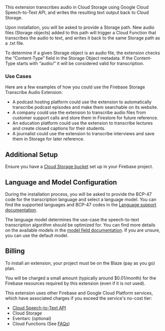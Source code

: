 This extension transcribes audio in Cloud Storage using Google Cloud Speech-to-Text API, and writes the resulting text output back to Cloud Storage.

Upon installation, you will be asked to provide a Storage path. New audio files (Storage objects) added to this path will trigger a Cloud Function that transcribes the audio to text, and writes it back to the same Storage path as a .txt file.

To determine if a given Storage object is an audio file, the extension checks the “Content-Type” field in the Storage Object metadata. If the Content-Type starts with “audio/” it will be considered valid for transcription.

### Use Cases

Here are a few examples of how you could use the Firebase Storage Transcribe Audio Extension:

* A podcast hosting platform could use the extension to automatically transcribe podcast episodes and make them searchable on its website.
* A company could use the extension to transcribe audio files from customer support calls and store them in Firestore for future reference.
* An education platform could use the extension to transcribe lectures and create closed captions for their students.
* A journalist could use the extension to transcribe interviews and save them in Storage for later reference.

## Additional Setup

Ensure you have a [Cloud Storage bucket](https://firebase.google.com/docs/storage) set up in your Firebase project.

## Language and Model Configuration

During the installation process, you will be asked to provide the BCP-47 code for the transcription language and select a language model. You can find the supported languages and BCP-47 codes in the [Language support documentation](https://cloud.google.com/speech-to-text/docs/languages).

The language model determines the use-case the speech-to-text transcription algorithm should be optimized for. You can find more details on the available models in the [model field documentation](https://cloud.google.com/speech-to-text/docs/reference/rest/v1/projects.locations.models). If you are unsure, you can use the default model.

## Billing

To install an extension, your project must be on the Blaze (pay as you go) plan.

You will be charged a small amount (typically around $0.01/month) for the Firebase resources required by this extension (even if it is not used).

This extension uses other Firebase and Google Cloud Platform services, which have associated charges if you exceed the service's no-cost tier:

* [Cloud Speech-to-Text API](https://cloud.google.com/speech-to-text#section-12)
* Cloud Storage
* Eventarc (optional)
* Cloud Functions (See [FAQs](https://firebase.google.com/support/faq#extensions-pricing))
